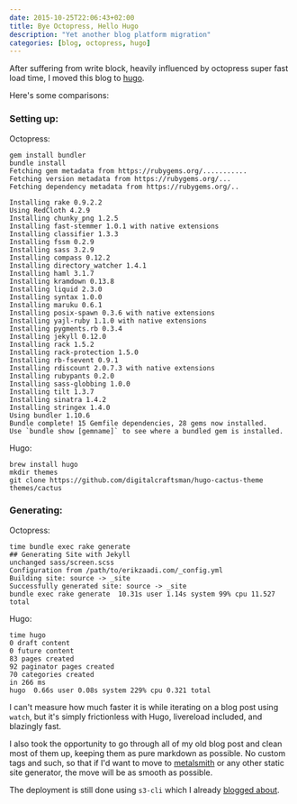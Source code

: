 ```yaml
---
date: 2015-10-25T22:06:43+02:00
title: Bye Octopress, Hello Hugo
description: "Yet another blog platform migration"
categories: [blog, octopress, hugo]
---
```


After suffering from write block, heavily influenced by octopress super fast load time, I moved this blog to [hugo](https://gohugo.io/).

Here's some comparisons:

### Setting up:

Octopress:

```
gem install bundler
bundle install
Fetching gem metadata from https://rubygems.org/...........
Fetching version metadata from https://rubygems.org/...
Fetching dependency metadata from https://rubygems.org/..

Installing rake 0.9.2.2
Using RedCloth 4.2.9
Installing chunky_png 1.2.5
Installing fast-stemmer 1.0.1 with native extensions
Installing classifier 1.3.3
Installing fssm 0.2.9
Installing sass 3.2.9
Installing compass 0.12.2
Installing directory_watcher 1.4.1
Installing haml 3.1.7
Installing kramdown 0.13.8
Installing liquid 2.3.0
Installing syntax 1.0.0
Installing maruku 0.6.1
Installing posix-spawn 0.3.6 with native extensions
Installing yajl-ruby 1.1.0 with native extensions
Installing pygments.rb 0.3.4
Installing jekyll 0.12.0
Installing rack 1.5.2
Installing rack-protection 1.5.0
Installing rb-fsevent 0.9.1
Installing rdiscount 2.0.7.3 with native extensions
Installing rubypants 0.2.0
Installing sass-globbing 1.0.0
Installing tilt 1.3.7
Installing sinatra 1.4.2
Installing stringex 1.4.0
Using bundler 1.10.6
Bundle complete! 15 Gemfile dependencies, 28 gems now installed.
Use `bundle show [gemname]` to see where a bundled gem is installed.
```


Hugo:

```
brew install hugo
mkdir themes
git clone https://github.com/digitalcraftsman/hugo-cactus-theme themes/cactus
```


### Generating:

Octopress:

```
time bundle exec rake generate
## Generating Site with Jekyll
unchanged sass/screen.scss
Configuration from /path/to/erikzaadi.com/_config.yml
Building site: source -> _site
Successfully generated site: source -> _site
bundle exec rake generate  10.31s user 1.14s system 99% cpu 11.527 total
```

Hugo:

```
time hugo
0 draft content
0 future content
83 pages created
92 paginator pages created
70 categories created
in 266 ms
hugo  0.66s user 0.08s system 229% cpu 0.321 total
```

I can't measure how much faster it is while iterating on a blog post using `watch`, but it's simply frictionless with Hugo, livereload included, and blazingly fast.

I also took the opportunity to go through all of my old blog post and clean most of them up, keeping them as pure markdown as possible. No custom tags and such, so that if I'd want to move to [metalsmith](http://www.metalsmith.io/) or any other static site generator, the move will be as smooth as possible.

The deployment is still done using `s3-cli` which I already [blogged about](/2015/04/27/s3cmd-is-dead-long-live-s3-cli/).
